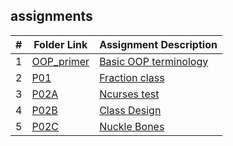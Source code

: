 ## assignments

|  #  | Folder Link | Assignment Description |
| :-: | ----------- | ---------------------- |
|  1  | [OOP_primer](assignments/OOP_Primer/README.md) | [Basic OOP terminology](assignments/OOP_Primer/README.md)|
|  2  | [P01](assignments/P01/README.md)     | [Fraction class](assignments/P01)        |
|  3  | [P02A](assignments/P02A/README.md)      | [Ncurses test](assignments/P02A/README.md)         |
|  4  | [P02B](assignments/P02B/README.md)     | [Class Design](assignments/P02B/README.md)          |
|  5  | [P02C](assignments/P02C/README.md)      | [Nuckle Bones](assignments/P02C/README.md)          |
